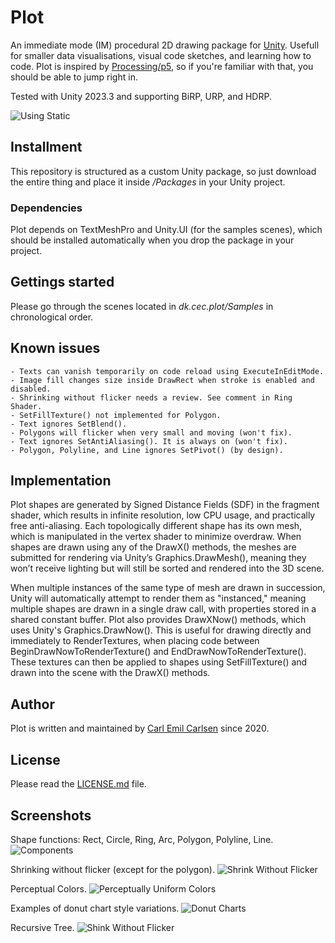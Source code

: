 
# Plot

An immediate mode (IM) procedural 2D drawing package for [Unity](https://unity.com). Usefull for smaller data visualisations, visual code sketches, and learning how to code. Plot is inspired by [Processing/p5](https://processing.org), so if you're familiar with that, you should be able to jump right in.

Tested with Unity 2023.3 and supporting BiRP, URP, and HDRP.

![Using Static](https://github.com/user-attachments/assets/605211a4-2810-49bf-a33c-02b264ba4915)


## Installment

This repository is structured as a custom Unity package, so just download the entire thing and place it inside */Packages* in your Unity project.

### Dependencies

Plot depends on TextMeshPro and Unity.UI (for the samples scenes), which should be installed automatically when you drop the package in your project.


## Gettings started

Please go through the scenes located in *dk.cec.plot/Samples* in chronological order.


## Known issues

	- Texts can vanish temporarily on code reload using ExecuteInEditMode.
	- Image fill changes size inside DrawRect when stroke is enabled and disabled.
	- Shrinking without flicker needs a review. See comment in Ring Shader.
	- SetFillTexture() not implemented for Polygon. 
	- Text ignores SetBlend().
	- Polygons will flicker when very small and moving (won't fix).
	- Text ignores SetAntiAliasing(). It is always on (won't fix).
	- Polygon, Polyline, and Line ignores SetPivot() (by design).


## Implementation

Plot shapes are generated by Signed Distance Fields (SDF) in the fragment shader, which results in infinite resolution, low CPU usage, and practically free anti-aliasing. Each topologically different shape has its own mesh, which is manipulated in the vertex shader to minimize overdraw. When shapes are drawn using any of the DrawX() methods, the meshes are submitted for rendering via Unity’s Graphics.DrawMesh(), meaning they won’t receive lighting but will still be sorted and rendered into the 3D scene.

When multiple instances of the same type of mesh are drawn in succession, Unity will automatically attempt to render them as "instanced," meaning multiple shapes are drawn in a single draw call, with properties stored in a shared constant buffer. Plot also provides DrawXNow() methods, which uses Unity's Graphics.DrawNow(). This is useful for drawing directly and immediately to RenderTextures, when placing code between BeginDrawNowToRenderTexture() and EndDrawNowToRenderTexture(). These textures can then be applied to shapes using SetFillTexture() and drawn into the scene with the DrawX() methods.


## Author

Plot is written and maintained by [Carl Emil Carlsen](https://cec.dk) since 2020.


## License

Please read the [LICENSE.md](https://github.com/cecarlsen/dk.cec.plot/blob/main/LICENSE.md) file.


## Screenshots

Shape functions: Rect, Circle, Ring, Arc, Polygon, Polyline, Line.
![Components](https://github.com/user-attachments/assets/e2534cac-e30a-460e-97af-e8c8ee2c213d)

Shrinking without flicker (except for the polygon).
![Shrink Without Flicker](https://github.com/user-attachments/assets/43f7dc8a-fe3b-4956-b32f-c8b3affb0f44)

Perceptual Colors.
![Perceptually Uniform Colors](https://github.com/user-attachments/assets/abd7df86-be0d-4f75-81d3-3f3ea52aa27a)

Examples of donut chart style variations.
![Donut Charts](https://github.com/user-attachments/assets/81435328-fab2-4d63-9d56-42d483210e4f)

Recursive Tree.
![Shink Without Flicker](https://github.com/user-attachments/assets/bfadbb8a-2d61-4d7d-a3e8-f9bbd405fd6b)
